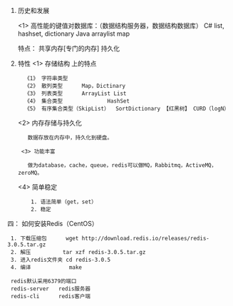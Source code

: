 
1. 历史和发展

    <1> 高性能的键值对数据库：（数据结构服务器，数据结构数据库）
        C#      list,		hashset,   dictionary
	   Java	    arraylist	            map

      特点： 共享内存[专门的内存]
             持久化


2. 特性
        <1> 存储结构 上的特点

	     《1》 字符串类型
	     《2》 散列类型      Map，Dictinary
	     《3》 列表类型      ArrayList List
	     《4》 集合类型              HashSet
         《5》 有序集合类型（SkipList）  SortDictionary 【红黑树】 CURD（logN）

	<2> 内存存储与持久化

	      数据存放在内存中，持久化到硬盘。

        <3> 功能丰富

	      做为database，cache，queue，redis可以做MQ，Rabbitmq，ActiveMQ，zeroMQ。


	<4> 简单稳定

	       1. 语法简单（get，set）
	       2. 稳定


四： 如何安装Redis（CentOS）

     1. 下载压缩包      wget http://download.redis.io/releases/redis-3.0.5.tar.gz
     2. 解压	        tar xzf redis-3.0.5.tar.gz
     3. 进入redis文件夹 cd redis-3.0.5
     4. 编译            make

     redis默认采用6379的端口
     redis-server   redis服务器
     redis-cli      redis客户端



